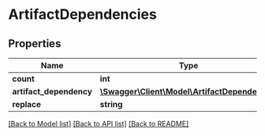 # ArtifactDependencies

## Properties
Name | Type | Description | Notes
------------ | ------------- | ------------- | -------------
**count** | **int** |  | [optional] 
**artifact_dependency** | [**\Swagger\Client\Model\ArtifactDependency[]**](ArtifactDependency.md) |  | [optional] 
**replace** | **string** |  | [optional] 

[[Back to Model list]](../README.md#documentation-for-models) [[Back to API list]](../README.md#documentation-for-api-endpoints) [[Back to README]](../README.md)


